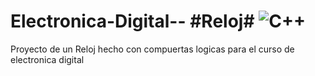 # Electronica-Digital-- #Reloj# ![C++](https://img.shields.io/badge/-C++-000000?style=flat&logo=c%2B%2B)
Proyecto de un Reloj hecho con compuertas logicas para el curso de electronica digital
